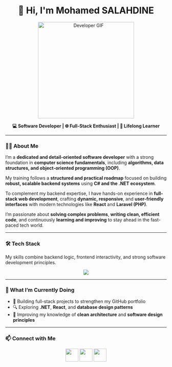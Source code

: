 <h1 align="center">👋 Hi, I'm Mohamed SALAHDINE</h1>

<p align="center">
  <img src="https://raw.githubusercontent.com/AyoubEssadek/AyoubEssadek/main/developer.gif" alt="Developer GIF" width="300"/>
</p>

<p align="center">
  <b>💻 Software Developer | 🌐 Full-Stack Enthusiast | 🚀 Lifelong Learner</b>
</p>

---

### 👨‍💻 About Me  

I’m a **dedicated and detail-oriented software developer** with a strong foundation in **computer science fundamentals**, including **algorithms, data structures, and object-oriented programming (OOP)**.  

My training follows a **structured and practical roadmap** focused on building **robust, scalable backend systems** using **C# and the .NET ecosystem**.  

To complement my backend expertise, I have hands-on experience in **full-stack web development**, crafting **dynamic, responsive**, and **user-friendly interfaces** with modern technologies like **React** and **Laravel (PHP)**.  

I’m passionate about **solving complex problems**, **writing clean, efficient code**, and continuously **learning and improving** to stay ahead in the fast-paced tech world.

---

### 🛠️ Tech Stack  

My skills combine backend logic, frontend interactivity, and strong software development principles.  

<p align="center">
  <a href="https://skillicons.dev">
    <img src="https://skillicons.dev/icons?i=cpp,cs,dotnet,php,laravel,react,js,html,css,bootstrap,mysql,mongodb,git,linux,figma&perline=5" />
  </a>
</p>

---

### 🌟 What I’m Currently Doing  
- 🚧 Building full-stack projects to strengthen my GitHub portfolio  
- 🔍 Exploring **.NET**, **React**, and **database design patterns**  
- 📘 Improving my knowledge of **clean architecture** and **software design principles**

---

### 📫 Connect with Me  

<p align="center">
  <a href="https://linkedin.com/in/mohamed-salahdine"><img src="https://skillicons.dev/icons?i=linkedin" width="40" /></a>
  <a href="mailto:salahmed.official@gmail.com"><img src="https://cdn-icons-png.flaticon.com/512/732/732200.png" width="40" /></a>
  <a href="https://github.com/salahmed1"><img src="https://skillicons.dev/icons?i=github" width="40" /></a>
</p>
